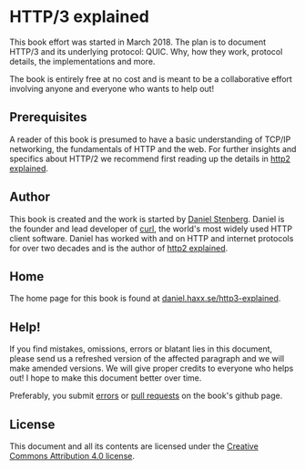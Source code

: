 # HTTP/3 explained

This book effort was started in March 2018. The plan is to document HTTP/3 and
its underlying protocol: QUIC. Why, how they work, protocol details, the
implementations and more.

The book is entirely free at no cost and is meant to be a collaborative effort
involving anyone and everyone who wants to help out!

## Prerequisites

A reader of this book is presumed to have a basic understanding of TCP/IP
networking, the fundamentals of HTTP and the web. For further insights and
specifics about HTTP/2 we recommend first reading up the details in [http2
explained](https://daniel.haxx.se/http2/).

## Author

This book is created and the work is started by [Daniel
Stenberg](https://daniel.haxx.se/). Daniel is the founder and lead developer
of [curl](https://curl.haxx.se/), the world's most widely used HTTP client
software. Daniel has worked with and on HTTP and internet protocols for over
two decades and is the author of [http2
explained](https://daniel.haxx.se/http2/).

## Home

The home page for this book is found at
[daniel.haxx.se/http3-explained](https://daniel.haxx.se/http3-explained).

## Help!

If you find mistakes, omissions, errors or blatant lies in this document,
please send us a refreshed version of the affected paragraph and we will make
amended versions. We will give proper credits to everyone who helps out! I
hope to make this document better over time.

Preferably, you submit [errors](https://github.com/bagder/http3-explained/issues)
or [pull requests](https://github.com/bagder/http3-explained/pulls) on the book's
github page.

## License

This document and all its contents are licensed under the [Creative Commons
Attribution 4.0 license](https://creativecommons.org/licenses/by/4.0w/).
